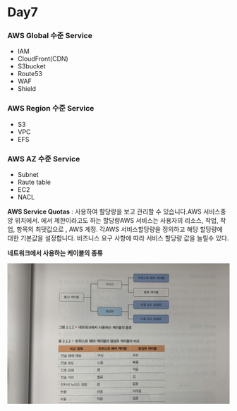 # Day7

### AWS Global 수준 Service
- IAM
- CloudFront(CDN)
- S3bucket
- Route53
- WAF
- Shield

### AWS Region 수준 Service
- S3
- VPC
- EFS

### AWS AZ 수준 Service
- Subnet
- Raute table
- EC2
- NACL


**AWS Service Quotas** : 사용하여 할당량을 보고 관리할 수 있습니다.AWS 서비스중앙 위치에서. 에서 제한이라고도 하는 할당량AWS 서비스는 사용자의 리소스, 작업, 작업, 항목의 최댓값으로
, AWS 계정. 각AWS 서비스할당량을 정의하고 해당 할당량에 대한 기본값을 설정합니다. 비즈니스 요구 사항에 따라 서비스 할당량 값을 늘릴수 있다.


**네트워크에서 사용하는 케이블의 종류**

![사진](../images/케이블종류.jpg)





